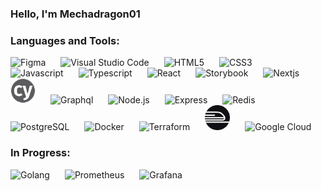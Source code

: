 ### Hello, I'm Mechadragon01

### Languages and Tools:

<p align="left">
<img alt="Figma" width="40px" src="https://cdn.jsdelivr.net/gh/devicons/devicon/icons/figma/figma-original.svg"  style="padding-right:20px;"/>
<img alt="Visual Studio Code" width="40px" src="https://cdn.jsdelivr.net/gh/devicons/devicon/icons/vscode/vscode-original.svg" style="padding-right:20px;"/>
<img alt="HTML5" width="40px" src="https://cdn.jsdelivr.net/gh/devicons/devicon/icons/html5/html5-original.svg" style="padding-right:20px;"/>
<img alt="CSS3" width="40px" src="https://cdn.jsdelivr.net/gh/devicons/devicon/icons/css3/css3-original.svg" style="padding-right:20px;"/>
<img alt="Javascript" width="40px" src="https://cdn.jsdelivr.net/gh/devicons/devicon/icons/javascript/javascript-original.svg"  style="padding-right:20px;"/>
<img alt="Typescript" width="40px" src="https://cdn.jsdelivr.net/gh/devicons/devicon/icons/typescript/typescript-original.svg"  style="padding-right:20px;"/>
<img alt="React" width="40px"src="https://cdn.jsdelivr.net/gh/devicons/devicon/icons/react/react-original.svg" style="padding-right:20px;"/>
<img alt="Storybook" width="40px" src="https://cdn.jsdelivr.net/gh/devicons/devicon/icons/storybook/storybook-original.svg" style="padding-right:20px;"/>
<img alt="Nextjs" width="40px" src="https://cdn.jsdelivr.net/gh/devicons/devicon/icons/nextjs/nextjs-original.svg#gh-light-mode-only"  style="padding-right:20px;"/>
<img alt="Cypress" width="40px" src="./images/cypress-logo.svg"  style="padding-right:20px;"/>

<img alt="Graphql" width="40px" src="https://cdn.jsdelivr.net/gh/devicons/devicon/icons/graphql/graphql-plain.svg"  style="padding-right:20px;"/>
<img alt="Node.js" width="40px" src="https://cdn.jsdelivr.net/gh/devicons/devicon/icons/nodejs/nodejs-original.svg"  style="padding-right:20px;"/>

<picture >
  <source media="(prefers-color-scheme: light)" srcset="https://cdn.jsdelivr.net/gh/devicons/devicon/icons/express/express-original.svg">
  <img width="40px" alt="Express" src="https://cdn.jsdelivr.net/gh/devicons/devicon/icons/express/express-original.svg" style="padding-right:20px;">
</picture>

<img alt="Redis" width="40px" src="https://cdn.jsdelivr.net/gh/devicons/devicon/icons/redis/redis-original.svg"  style="padding-right:20px;"/>
<img alt="PostgreSQL" width="40px" src="https://cdn.jsdelivr.net/gh/devicons/devicon/icons/postgresql/postgresql-original.svg"  style="padding-right:20px;"/>
<img alt="Docker" width="40px" src="https://cdn.jsdelivr.net/gh/devicons/devicon/icons/docker/docker-original.svg"  style="padding-right:20px;"/>
<img alt="Terraform" width="40px" src="https://cdn.jsdelivr.net/gh/devicons/devicon/icons/terraform/terraform-original.svg"  style="padding-right:20px;"/>
<img alt="Railway" width="40px" src="./images/railway.svg#gh-light-mode-only"  style="padding-right:20px;"/>
<img alt="Google Cloud" width="40px" src="https://cdn.jsdelivr.net/gh/devicons/devicon/icons/googlecloud/googlecloud-original.svg"  style="padding-right:20px;"/>
</p>

### In Progress:

<p align="left">
<img alt="Golang" width="40px" src="https://cdn.jsdelivr.net/gh/devicons/devicon/icons/go/go-original-wordmark.svg"  style="padding-right:20px;"/>
<img alt="Prometheus" width="40px" src="https://cdn.jsdelivr.net/gh/devicons/devicon/icons/prometheus/prometheus-original.svg"  style="padding-right:20px;"/>
<img alt="Grafana" width="40px" src="https://cdn.jsdelivr.net/gh/devicons/devicon/icons/grafana/grafana-original.svg"  style="padding-right:20px;"/>
</p>
